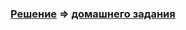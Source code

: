 ### [Решение](https://github.com/Cliffart44/Java_hw_2.5.2) => [домашнего задания](https://github.com/netology-code/javaqa-homeworks/tree/master/ci#%D0%B7%D0%B0%D0%B4%D0%B0%D1%87%D0%B0-2---%D0%BF%D1%83%D1%81%D1%82%D1%8C-%D0%BF%D0%BB%D0%B0%D0%B3%D0%B8%D0%BD-%D0%B8%D1%89%D0%B5%D1%82-%D0%B1%D0%B0%D0%B3%D0%B8)
